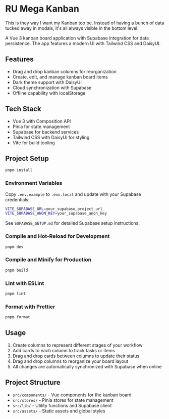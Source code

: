 # RU Mega Kanban

This is they way I want my Kanban too be. Instead of having a bunch of data tucked away in modals, it's all always visible in the bottom level.

A Vue 3 kanban board application with Supabase integration for data persistence. The app features a modern UI with Tailwind CSS and DaisyUI.

## Features

- Drag and drop kanban columns for reorganization
- Create, edit, and manage kanban board items
- Dark theme support with DaisyUI
- Cloud synchronization with Supabase
- Offline capability with localStorage

## Tech Stack

- Vue 3 with Composition API
- Pinia for state management
- Supabase for backend services
- Tailwind CSS with DaisyUI for styling
- Vite for build tooling

## Project Setup

```sh
pnpm install
```

### Environment Variables

Copy `.env.example` to `.env.local` and update with your Supabase credentials:

```sh
VITE_SUPABASE_URL=your_supabase_project_url
VITE_SUPABASE_ANON_KEY=your_supabase_anon_key
```

See `SUPABASE_SETUP.md` for detailed Supabase setup instructions.

### Compile and Hot-Reload for Development

```sh
pnpm dev
```

### Compile and Minify for Production

```sh
pnpm build
```

### Lint with ESLint

```sh
pnpm lint
```

### Format with Prettier

```sh
pnpm format
```

## Usage

1. Create columns to represent different stages of your workflow
2. Add cards to each column to track tasks or items
3. Drag and drop cards between columns to update their status
4. Drag and drop columns to reorganize your board layout
5. All changes are automatically synchronized with Supabase when online

## Project Structure

- `src/components/` - Vue components for the kanban board
- `src/stores/` - Pinia stores for state management
- `src/lib/` - Utility functions and Supabase client
- `src/assets/` - Static assets and global styles
